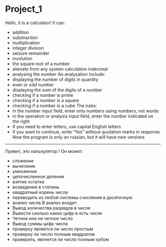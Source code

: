 # Project_1
Hello, it is a calculator! It can:
 - addition
 - substraction
 - multiplication
 - integer division
 - seizure remainder
 - involution
 - the square root of a number
 - alienate from any system calculation indecimal
 - analysing the number
An analysation include:
 - displaying the number of digits in quantity
 - even or odd number
 - displaying the sum of the digits of a number
 - checking if a number is prime
 - checking if a number is a square
 - checking if a number is a cube
The rules:
 - in the number input field, enter only numbers using numbers, not words
 - in the operation or analysis input field, enter the number indicated on the right
 - if you need to enter letters, use capital English letters
 - if you want to continue, write “Yes” without quotation marks in response
Now the program is only on russian, but it will have new versions
_________________________________________________________________________________________________________________________________________________________________________
Привет, это калькулятор ! Он может:
 - сложение
 - вычитание
 - умножение
 - целочисленное деление
 - взятие остатка
 - возведение в степень
 - квадратный корень числа
 - переводить из любой системы счисления в десятичную
 - анализ числа
В анализ входит:
 - Вывод количества разрядов в числе
 - Вывести сколько каких цифр в есть числе
 - Четное или не четное число
 - Вывод суммы цифр числа
 - проверку является ли число простым
 - проверку ли число полным квадратом
 - проверить, является ли число полным кубом
